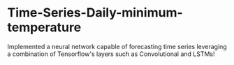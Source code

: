 # Time-Series-Daily-minimum-temperature
Implemented a neural network capable of forecasting time series leveraging a combination of Tensorflow's layers such as Convolutional and LSTMs!
